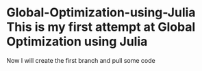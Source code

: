 # Global-Optimization-using-Julia  This is my first attempt at Global Optimization using Julia
Now I will create the first branch and pull some code
